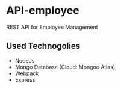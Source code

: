 # API-employee
REST API for Employee Management

## Used Technogolies
- NodeJs
- Mongo Database (Cloud: Mongoo Atlas)
- Webpack
- Express
